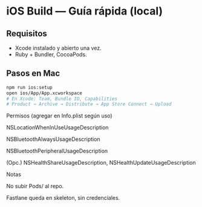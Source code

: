 # iOS Build — Guía rápida (local)
## Requisitos
- Xcode instalado y abierto una vez.
- Ruby + Bundler, CocoaPods.

## Pasos en Mac
```bash
npm run ios:setup
open ios/App/App.xcworkspace
# En Xcode: Team, Bundle ID, Capabilities
# Product → Archive → Distribute → App Store Connect → Upload
```

Permisos (agregar en Info.plist según uso)

NSLocationWhenInUseUsageDescription

NSBluetoothAlwaysUsageDescription

NSBluetoothPeripheralUsageDescription

(Opc.) NSHealthShareUsageDescription, NSHealthUpdateUsageDescription

Notas

No subir Pods/ al repo.

Fastlane queda en skeleton, sin credenciales.
